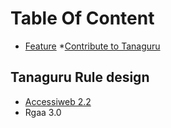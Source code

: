 # Table Of Content
* [Feature](https://github.com/Tanaguru/Tanaguru/wiki#features)
*[Contribute to Tanaguru](https://github.com/Tanaguru/Tanaguru/wiki#contribute-to-tanaguru-using-git-and-github)
## Tanaguru Rule design
* [Accessiweb 2.2](https://github.com/Tanaguru/Tanaguru-rules-AccessiWeb-2.2-doc/wiki)
* Rgaa 3.0